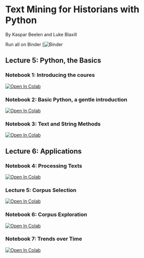 # Text Mining for Historians with Python
By Kaspar Beelen and Luke Blaxill

Run all on Binder
[![Binder]([![Binder](https://mybinder.org/badge_logo.svg)](https://mybinder.org/v2/gh/kasparvonbeelen/ghi_python/4-tables))

## Lecture 5: Python, the Basics

### Notebook 1: Introducing the coures

[![Open In Colab](https://colab.research.google.com/assets/colab-badge.svg)](https://colab.research.google.com/github/kasparvonbeelen/ghi_python/blob/main/1%20-%20Introduction.ipynb)


### Notebook 2: Basic Python, a gentle introduction

[![Open In Colab](https://colab.research.google.com/assets/colab-badge.svg)](https://colab.research.google.com/github/kasparvonbeelen/ghi_python/blob/main/2%20-%20Values%20and%20Variables.ipynb)

### Notebook 3: Text and String Methods

[![Open In Colab](https://colab.research.google.com/assets/colab-badge.svg)](https://colab.research.google.com/github/kasparvonbeelen/ghi_python/blob/main/3%20-%20Text%20and%20String%20Methods.ipynb)

## Lecture 6: Applications

### Notebook 4: Processing Texts

[![Open In Colab](https://colab.research.google.com/assets/colab-badge.svg)](https://colab.research.google.com/github/kasparvonbeelen/ghi_python/blob/main/4%20-%20%20Processing%20texts.ipynb)

### Lecture 5: Corpus Selection


[![Open In Colab](https://colab.research.google.com/assets/colab-badge.svg)](https://colab.research.google.com/github/kasparvonbeelen/ghi_python/blob/main/5%20-%20Corpus%20Selection.ipynb)


### Notebook 6: Corpus Exploration


[![Open In Colab](https://colab.research.google.com/assets/colab-badge.svg)](https://colab.research.google.com/github/kasparvonbeelen/ghi_python/blob/main/6%20-%20Corpus%20Exploration.ipynb)

### Notebook 7: Trends over Time


[![Open In Colab](https://colab.research.google.com/assets/colab-badge.svg)](https://colab.research.google.com/github/kasparvonbeelen/ghi_python/blob/main/7%20-%20Trends%20over%20time.ipynb)




